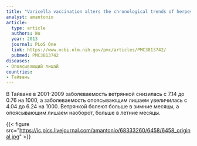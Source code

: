 ```yaml
---
title: "Varicella vaccination alters the chronological trends of herpes zoster and varicella"
analyst: amantonio
article:
  type: article
  authors: Wu
  year: 2013
  journal: PLoS One
  link: https://www.ncbi.nlm.nih.gov/pmc/articles/PMC3813742/
  pubmed: PMC3813742
diseases:
- Опоясывающий лишай
countries:
- Тайвань
---
```


В Тайване в 2001-2009 заболеваемость ветрянкой снизилась с 7.14 до 0.76 на 1000, а заболеваемость опоясывающим лишаем увеличилась с 4.04 до 6.24 на 1000.
Ветрянкой болеют больше в зимние месяцы, а опоясывающим лишаем наоборот, больше в летние месяцы.

{{< figure src="https://ic.pics.livejournal.com/amantonio/68333260/6458/6458_original.jpg" >}}
